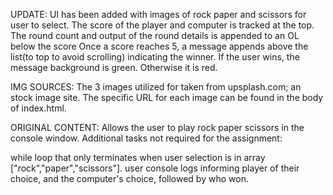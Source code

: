 UPDATE:
UI has been added with images of rock paper and scissors for user to select.
The score of the player and computer is tracked at the top.
The round count and output of the round details is appended to an OL below the score
Once a score reaches 5, a message appends above the list(to top to avoid scrolling) indicating the winner.
If the user wins, the message background is green. Otherwise it is red.

IMG SOURCES:
The 3 images utilized for taken from upsplash.com; an stock image site. The specific URL for 
each image can be found in the body of index.html.



ORIGINAL CONTENT:
Allows the user to play rock paper scissors in the console window. 
Additional tasks not required for the assignment:

while loop that only terminates when user selection is in array ["rock","paper","scissors"].
user console logs informing player of their choice, and the computer's choice, followed by who won.
